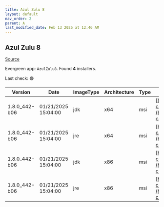 ```yaml
---
title: Azul Zulu 8
layout: default
nav_order: 2
parent: A
last_modified_date: Feb 13 2025 at 12:46 AM
---
```


## Azul Zulu 8

[Source](https://www.azul.com/downloads/#zulu)

Evergreen app: `AzulZulu8`. Found **4** installers.

Last check: 🟢

| Version       | Date                | ImageType | Architecture | Type | URI                                                                                                                                              |
| ------------- | ------------------- | --------- | ------------ | ---- | ------------------------------------------------------------------------------------------------------------------------------------------------ |
| 1.8.0_442-b06 | 01/21/2025 15:04:00 | jdk       | x64          | msi  | [https://cdn.azul.com/zulu/bin/zulu8.84.0.15-ca-jdk8.0.442-win_x64.msi](https://cdn.azul.com/zulu/bin/zulu8.84.0.15-ca-jdk8.0.442-win_x64.msi)   |
| 1.8.0_442-b06 | 01/21/2025 15:04:00 | jre       | x64          | msi  | [https://cdn.azul.com/zulu/bin/zulu8.84.0.15-ca-jre8.0.442-win_x64.msi](https://cdn.azul.com/zulu/bin/zulu8.84.0.15-ca-jre8.0.442-win_x64.msi)   |
| 1.8.0_442-b06 | 01/21/2025 15:04:00 | jdk       | x86          | msi  | [https://cdn.azul.com/zulu/bin/zulu8.84.0.15-ca-jdk8.0.442-win_i686.msi](https://cdn.azul.com/zulu/bin/zulu8.84.0.15-ca-jdk8.0.442-win_i686.msi) |
| 1.8.0_442-b06 | 01/21/2025 15:04:00 | jre       | x86          | msi  | [https://cdn.azul.com/zulu/bin/zulu8.84.0.15-ca-jre8.0.442-win_i686.msi](https://cdn.azul.com/zulu/bin/zulu8.84.0.15-ca-jre8.0.442-win_i686.msi) |
